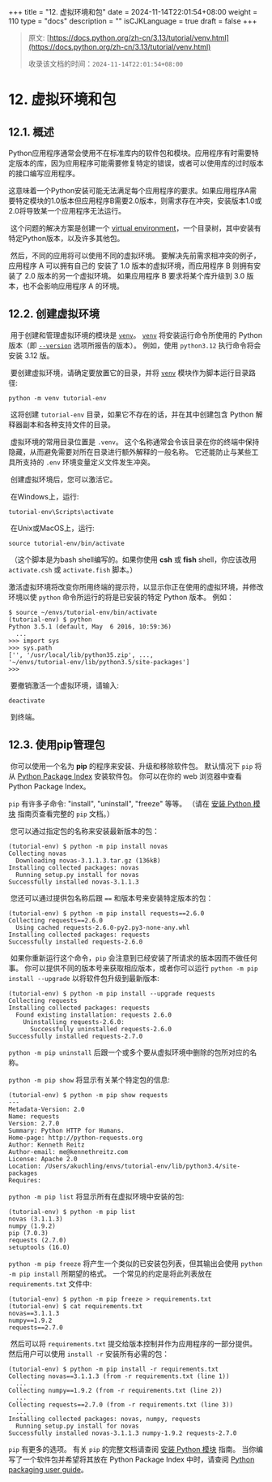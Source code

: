 +++
title = "12. 虚拟环境和包"
date = 2024-11-14T22:01:54+08:00
weight = 110
type = "docs"
description = ""
isCJKLanguage = true
draft = false
+++

> 原文: [https://docs.python.org/zh-cn/3.13/tutorial/venv.html](https://docs.python.org/zh-cn/3.13/tutorial/venv.html)
>
> 收录该文档的时间：`2024-11-14T22:01:54+08:00`

# 12. 虚拟环境和包

## 12.1. 概述

​	Python应用程序通常会使用不在标准库内的软件包和模块。应用程序有时需要特定版本的库，因为应用程序可能需要修复特定的错误，或者可以使用库的过时版本的接口编写应用程序。

​	这意味着一个Python安装可能无法满足每个应用程序的要求。如果应用程序A需要特定模块的1.0版本但应用程序B需要2.0版本，则需求存在冲突，安装版本1.0或2.0将导致某一个应用程序无法运行。

​	这个问题的解决方案是创建一个 [virtual environment](https://docs.python.org/zh-cn/3.13/glossary.html#term-virtual-environment)，一个目录树，其中安装有特定Python版本，以及许多其他包。

​	然后，不同的应用将可以使用不同的虚拟环境。 要解决先前需求相冲突的例子，应用程序 A 可以拥有自己的 安装了 1.0 版本的虚拟环境，而应用程序 B 则拥有安装了 2.0 版本的另一个虚拟环境。 如果应用程序 B 要求将某个库升级到 3.0 版本，也不会影响应用程序 A 的环境。

## 12.2. 创建虚拟环境

​	用于创建和管理虚拟环境的模块是 [`venv`](https://docs.python.org/zh-cn/3.13/library/venv.html#module-venv)。 [`venv`](https://docs.python.org/zh-cn/3.13/library/venv.html#module-venv) 将安装运行命令所使用的 Python 版本（即 [`--version`](https://docs.python.org/zh-cn/3.13/using/cmdline.html#cmdoption-version) 选项所报告的版本）。 例如，使用 `python3.12` 执行命令将会安装 3.12 版。

​	要创建虚拟环境，请确定要放置它的目录，并将 [`venv`](https://docs.python.org/zh-cn/3.13/library/venv.html#module-venv) 模块作为脚本运行目录路径:

```
python -m venv tutorial-env
```

​	这将创建 `tutorial-env` 目录，如果它不存在的话，并在其中创建包含 Python 解释器副本和各种支持文件的目录。

​	虚拟环境的常用目录位置是 `.venv`。 这个名称通常会令该目录在你的终端中保持隐藏，从而避免需要对所在目录进行额外解释的一般名称。 它还能防止与某些工具所支持的 `.env` 环境变量定义文件发生冲突。

​	创建虚拟环境后，您可以激活它。

​	在Windows上，运行:

```
tutorial-env\Scripts\activate
```

​	在Unix或MacOS上，运行:

```
source tutorial-env/bin/activate
```

​	（这个脚本是为bash shell编写的。如果你使用 **csh** 或 **fish** shell，你应该改用 `activate.csh` 或 `activate.fish` 脚本。）

​	激活虚拟环境将改变你所用终端的提示符，以显示你正在使用的虚拟环境，并修改环境以使 `python` 命令所运行的将是已安装的特定 Python 版本。 例如：

```
$ source ~/envs/tutorial-env/bin/activate
(tutorial-env) $ python
Python 3.5.1 (default, May  6 2016, 10:59:36)
  ...
>>> import sys
>>> sys.path
['', '/usr/local/lib/python35.zip', ...,
'~/envs/tutorial-env/lib/python3.5/site-packages']
>>>
```

​	要撤销激活一个虚拟环境，请输入:

```
deactivate
```

​	到终端。

## 12.3. 使用pip管理包

​	你可以使用一个名为 **pip** 的程序来安装、升级和移除软件包。 默认情况下 `pip` 将从 [Python Package Index](https://pypi.org/) 安装软件包。 你可以在你的 web 浏览器中查看 Python Package Index。

`pip` 有许多子命令: "install", "uninstall", "freeze" 等等。 （请在 [安装 Python 模块](https://docs.python.org/zh-cn/3.13/installing/index.html#installing-index) 指南页查看完整的 `pip` 文档。）

​	您可以通过指定包的名称来安装最新版本的包：

```
(tutorial-env) $ python -m pip install novas
Collecting novas
  Downloading novas-3.1.1.3.tar.gz (136kB)
Installing collected packages: novas
  Running setup.py install for novas
Successfully installed novas-3.1.1.3
```

​	您还可以通过提供包名称后跟 `==` 和版本号来安装特定版本的包：

```
(tutorial-env) $ python -m pip install requests==2.6.0
Collecting requests==2.6.0
  Using cached requests-2.6.0-py2.py3-none-any.whl
Installing collected packages: requests
Successfully installed requests-2.6.0
```

​	如果你重新运行这个命令，`pip` 会注意到已经安装了所请求的版本因而不做任何事。 你可以提供不同的版本号来获取相应版本，或者你可以运行 `python -m pip install --upgrade` 以将软件包升级到最新版本:

```
(tutorial-env) $ python -m pip install --upgrade requests
Collecting requests
Installing collected packages: requests
  Found existing installation: requests 2.6.0
    Uninstalling requests-2.6.0:
      Successfully uninstalled requests-2.6.0
Successfully installed requests-2.7.0
```

`python -m pip uninstall` 后跟一个或多个要从虚拟环境中删除的包所对应的名称。

`python -m pip show` 将显示有关某个特定包的信息:

```
(tutorial-env) $ python -m pip show requests
---
Metadata-Version: 2.0
Name: requests
Version: 2.7.0
Summary: Python HTTP for Humans.
Home-page: http://python-requests.org
Author: Kenneth Reitz
Author-email: me@kennethreitz.com
License: Apache 2.0
Location: /Users/akuchling/envs/tutorial-env/lib/python3.4/site-packages
Requires:
```

`python -m pip list` 将显示所有在虚拟环境中安装的包:

```
(tutorial-env) $ python -m pip list
novas (3.1.1.3)
numpy (1.9.2)
pip (7.0.3)
requests (2.7.0)
setuptools (16.0)
```

`python -m pip freeze` 将产生一个类似的已安装包列表，但其输出会使用 `python -m pip install` 所期望的格式。 一个常见的约定是将此列表放在 `requirements.txt` 文件中:

```
(tutorial-env) $ python -m pip freeze > requirements.txt
(tutorial-env) $ cat requirements.txt
novas==3.1.1.3
numpy==1.9.2
requests==2.7.0
```

​	然后可以将 `requirements.txt` 提交给版本控制并作为应用程序的一部分提供。然后用户可以使用 `install -r` 安装所有必需的包：

```
(tutorial-env) $ python -m pip install -r requirements.txt
Collecting novas==3.1.1.3 (from -r requirements.txt (line 1))
  ...
Collecting numpy==1.9.2 (from -r requirements.txt (line 2))
  ...
Collecting requests==2.7.0 (from -r requirements.txt (line 3))
  ...
Installing collected packages: novas, numpy, requests
  Running setup.py install for novas
Successfully installed novas-3.1.1.3 numpy-1.9.2 requests-2.7.0
```

`pip` 有更多的选项。 有关 `pip` 的完整文档请查阅 [安装 Python 模块](https://docs.python.org/zh-cn/3.13/installing/index.html#installing-index) 指南。 当你编写了一个软件包并希望将其放在 Python Package Index 中时，请查阅 [Python packaging user guide](https://packaging.python.org/en/latest/tutorials/packaging-projects/)。

